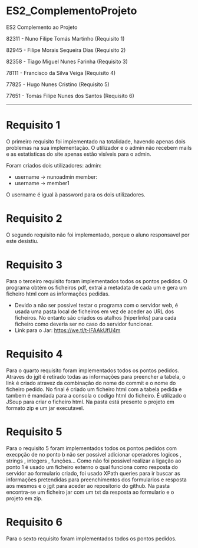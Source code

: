 # ES2_ComplementoProjeto
ES2 Complemento ao Projeto

82311 - Nuno Filipe Tomás Martinho (Requisito 1)

82945	- Filipe Morais Sequeira Dias (Requisito 2)

82358	- Tiago Miguel Nunes Farinha (Requisito 3)

78111 - Francisco da Silva Veiga (Requisito 4)

77825 - Hugo Nunes Cristino (Requisito 5)

77651 - Tomás Filipe Nunes dos Santos (Requisito 6)

-----------------------------------------------

# Requisito 1
O primeiro requisito foi implementado na totalidade, havendo apenas dois problemas na sua implementação. O utilizador e o admin não
recebem mails e as estatisticas do site apenas estão visíveis para o admin.

Foram criados dois utilizadores: 
admin:
- username -> nunoadmin
member:
- username -> member1

O username é igual à password para os dois utilizadores.

# Requisito 2
O segundo requisito não foi implementado, porque o aluno responsavel por este desistiu.

# Requisito 3
Para o terceiro requisito foram implementados todos os pontos pedidos.
O programa obtém os ficheiros pdf, extrai a metadata de cada um e gera um ficheiro html com as informações pedidas.
- Devido a não ser possivel testar o programa com o servidor web, é usada uma pasta local de ficheiros em vez de aceder ao URL dos ficheiros. No entanto são criados os atalhos (hiperlinks) para cada ficheiro como deveria ser no caso do servidor funcionar.
- Link para o Jar: https://we.tl/t-IFAAkUfU4m

# Requisito 4
Para o quarto requisito foram implementados todos os pontos pedidos.
Atraves do jgit é retirado todas as informações para preencher a tabela, o link é criado atravez da combinação do nome do commit e o nome do ficheiro pedido. No final é criado um ficheiro html com a tabela pedida e tambem é mandada para a consola o codigo html do ficheiro. É utilizado o JSoup para criar o ficheiro html.
Na pasta está presente o projeto em formato zip e um jar executavel.


# Requisito 5
Para o requisito 5 foram implementados todos os pontos pedidos com execpção de no ponto b não ser possivel adicionar operadores logicos , strings , integers , funções... Como não foi possivel realizar a ligação ao ponto 1 é usado um ficheiro externo o qual funciona como resposta do servidor ao formulario criado, foi usado XPath queries para ir buscar as informações pretendidas para preenchimentos dos formularios e resposta aos mesmos e o jgit para aceder ao repositorio do github.
Na pasta encontra-se um ficheiro jar com um txt da resposta ao formulario e o projeto em zip.


# Requisito 6
Para o sexto requisito foram implementados todos os pontos pedidos.


